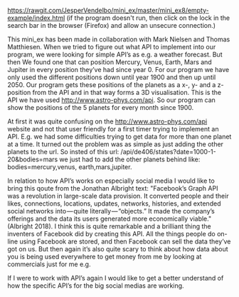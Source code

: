 https://rawgit.com/JesperVendelbo/mini_ex/master/mini_ex8/empty-example/index.html (if the program doesn't run, then click on the lock in the search bar in the browser (Firefox) and allow an unsecure connection.)

This mini_ex has been made in collaboration with Mark Nielsen and Thomas Matthiesen. When we tried to figure out what API to implement into our program, we were looking for simple API’s as e.g. a weather forecast. But then We found one that can position Mercury, Venus, Earth, Mars and Jupiter in every position they’ve had since year 0. For our program we have only used the different positions down until year 1900 and then up until 2050.
Our program gets these positions of the planets as a x-, y- and a z-position from the API and in that way forms a 3D visualisation. This is the API we have used http://www.astro-phys.com/api. So our program can show the positions of the 5 planets for every month since 1900.

At first it was quite confusing on the http://www.astro-phys.com/api website and not that user friendly for a first timer trying to implement an API. E.g. we had some difficulties trying to get data for more than one planet at a time. It turned out the problem was as simple as just adding the other planets to the url. So insted of this url: /api/de406/states?date=1000-1-20&bodies=mars we just had to add the other planets behind like: bodies=mercury,venus, earth,mars,jupiter.

In relation to how API’s works on especially social media I would like to bring this qoute from the Jonathan Albright text:
"Facebook’s Graph API was a revolution in large-scale data provision. It converted people and their likes, connections, locations, updates, networks, histories, and extended social networks into — quite literally — “objects.” It made the company’s offerings and the data its users generated more economically viable." (Albright 2018). I think this is quite remarkable and a brilliant thing the inventers of Facebook did by creating this API. All the things people do on-line using Facebook are stored, and then Facebook can sell the data they’ve got on us. But then again it’s also quite scary to think about how data about you is being used everywhere to get money from me by looking at commercials just for me e.g.

If I were to work with API’s again I would like to get a better understand of how the specific API’s for the big social medias are working.
